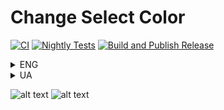 # Change Select Color

[![CI](https://github.com/Yuriy-Lapin/sdas/actions/workflows/main.yml/badge.svg)](https://github.com/Yuriy-Lapin/sdas/actions/workflows/main.yml)
[![Nightly Tests](https://github.com/Yuriy-Lapin/sdas/actions/workflows/nightly-test.yml/badge.svg)](https://github.com/Yuriy-Lapin/sdas/actions/workflows/nightly-test.yml)
[![Build and Publish Release](https://github.com/Yuriy-Lapin/sdas/actions/workflows/release.yml/badge.svg)](https://github.com/Yuriy-Lapin/sdas/actions/workflows/release.yml)

<details><summary> ENG </summary>
Introducing "Change Select Colour" – the mischievous program that adds a touch of whimsy to your Windows desktop! Tired of the same old boring selection color? Say goodbye to monotony and hello to vibrant shenanigans!
</details>

<details><summary> UA </summary>
Представляємо вам "Change Select Colour" - пустотливу програму, яка додасть нотку примхливості вашому робочому столу Windows! Втомилися від одного і того ж старого нудного кольору виділення? Попрощайтеся з монотонністю і привітайте яскраві витівки!
</details>


![alt text](https://github.com/Yuriy-Lapin/sdas/raw/main/pictures/documentation/1.png)
![alt text](https://github.com/Yuriy-Lapin/sdas/raw/main/pictures/documentation/nyan-cat-meme.gif)

